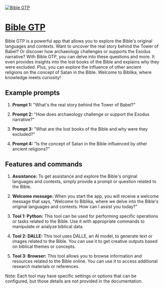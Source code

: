 [![Bible GTP](https://files.oaiusercontent.com/file-xsLnkH02zoUAzwIheTwOzuRX?se=2123-10-17T20%3A00%3A37Z&sp=r&sv=2021-08-06&sr=b&rscc=max-age%3D31536000%2C%20immutable&rscd=attachment%3B%20filename%3D7d9b1be3-b396-46a3-bc38-490145fbf9da.png&sig=/VUYUtLrAMhuWlZ5pO9cQBfke1W5wE3ybTOJQjitMhE%3D)](https://chat.openai.com/g/g-Yfb5KQeO0-bible-gtp)

# [Bible GTP](https://chat.openai.com/g/g-Yfb5KQeO0-bible-gtp)

Bible GTP is a powerful app that allows you to explore the Bible's original languages and contexts. Want to uncover the real story behind the Tower of Babel? Or discover how archaeology challenges or supports the Exodus narrative? With Bible GTP, you can delve into these questions and more. It even provides insights into the lost books of the Bible and explains why they were excluded. Plus, you can explore the influence of other ancient religions on the concept of Satan in the Bible. Welcome to Biblika, where knowledge meets curiosity!

## Example prompts

1. **Prompt 1:** "What's the real story behind the Tower of Babel?"

2. **Prompt 2:** "How does archaeology challenge or support the Exodus narrative?"

3. **Prompt 3:** "What are the lost books of the Bible and why were they excluded?"

4. **Prompt 4:** "Is the concept of Satan in the Bible influenced by other ancient religions?"

## Features and commands

1. **Assistance:** To get assistance and explore the Bible's original languages and contexts, simply provide a prompt or question related to the Bible.

2. **Welcome message:** When you start the app, you will receive a welcome message that says, "Welcome to Biblika, where we delve into the Bible's original languages and contexts. How can I assist you today?"

3. **Tool 1: Python:** This tool can be used for performing specific operations or tasks related to the Bible. Use it with appropriate commands to manipulate or analyze biblical data.

4. **Tool 2: DALLE:** This tool uses DALLE, an AI model, to generate text or images related to the Bible. You can use it to get creative outputs based on biblical themes or concepts.

5. **Tool 3: Browser:** This tool allows you to browse information and resources related to the Bible online. You can use it to access additional research materials or references.

Note: Each tool may have specific settings or options that can be configured, but those details are not provided in the documentation.